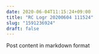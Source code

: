 ```yaml
---
date: 2020-06-04T11:15:24+09:00
title: "RC Logr 20200604 111524"
slug: "1591236924"
draft: false
---
```


Post content in markdown format
